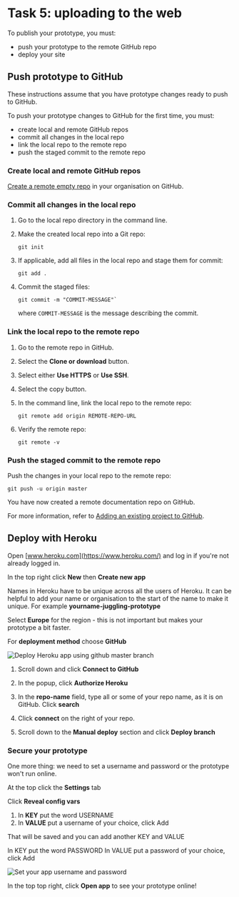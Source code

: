 # Task 5: uploading to the web

To publish your prototype, you must:

- push your prototype to the remote GitHub repo
- deploy your site

## Push prototype to GitHub

These instructions assume that you have prototype changes ready to push to GitHub.

To push your prototype changes to GitHub for the first time, you must:

- create local and remote GitHub repos
- commit all changes in the local repo
- link the local repo to the remote repo
- push the staged commit to the remote repo

### Create local and remote GitHub repos

[Create a remote empty repo](https://help.github.com/articles/create-a-repo/) in your organisation on GitHub.


### Commit all changes in the local repo

1. Go to the local repo directory in the command line.

1. Make the created local repo into a Git repo:

    ```
    git init
    ```

1. If applicable, add all files in the local repo and stage them for commit:

    ```
    git add .
    ```

1. Commit the staged files:

    ```
    git commit -m "COMMIT-MESSAGE"`
    ```

    where `COMMIT-MESSAGE` is the message describing the commit.

### Link the local repo to the remote repo

1. Go to the remote repo in GitHub.

1. Select the __Clone or download__ button.

1. Select either __Use HTTPS__ or __Use SSH__.

1. Select the copy button.

1. In the command line, link the local repo to the remote repo:

    ```
    git remote add origin REMOTE-REPO-URL
    ```

1. Verify the remote repo:

    ```
    git remote -v
    ```

### Push the staged commit to the remote repo

Push the changes in your local repo to the remote repo:

```
git push -u origin master
```

You have now created a remote documentation repo on GitHub.

For more information, refer to [Adding an existing project to GitHub](https://help.github.com/articles/adding-an-existing-project-to-github-using-the-command-line/).

## Deploy with Heroku

Open [www.heroku.com](https://www.heroku.com/) and log in if you're not already logged in.

In the top right click **New** then **Create new app**

Names in Heroku have to be unique across all the users of Heroku. It can be helpful to add your name or organisation to the start of the name to make it unique. For example **yourname-juggling-prototype**

Select **Europe** for the region - this is not important but makes your prototype a bit faster.

For **deployment method** choose **GitHub**

![Deploy Heroku app using github master branch](/images/heroku-deploy.png)
 
1. Scroll down and click **Connect to GitHub**

2. In the popup, click **Authorize Heroku**

3. In the **repo-name** field, type all or some of your repo name, as it is on GitHub. Click **search**

4. Click **connect** on the right of your repo.

5. Scroll down to the **Manual deploy** section and click **Deploy branch**

### Secure your prototype

One more thing: we need to set a username and password or the prototype won't run online.

At the top click the **Settings** tab

Click **Reveal config vars**

1. In **KEY** put the word USERNAME
2. In **VALUE** put a username of your choice, click Add

That will be saved and you can add another KEY and VALUE

In KEY put the word PASSWORD
In VALUE put a password of your choice, click Add

![Set your app username and password](/images/config-vars.png)

In the top top right, click **Open app** to see your prototype online!